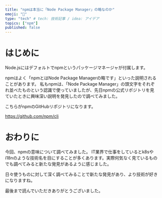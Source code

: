 ```yaml
---
title: "npmは本当に「Node Package Manager」の略なのか"
emoji: "🤔"
type: "tech" # tech: 技術記事 / idea: アイデア
topics: ["npm"]
published: false
---
```


# はじめに

Node.jsにはデフォルトでnpmというパッケージマネージャが付属します。

npmはよく「npmとはNode Package Managerの略です」といった説明されることがあります。
私もnpmは、「Node Package Manager」の頭文字をそれぞれ並べたものという認識で使っていましたが、先日npmの公式リポジトリを見ていたときに興味深い説明を発見したので調べてみました。

こちらがnpmのGitHubリポジトリになります。

https://github.com/npm/cli
# おわりに

今回、npmの意味について調べてみました。
IT業界で仕事をしているとk8sやi18nのような技術名を目にすることが多くあります。実際何気なく見ているものでも調べてみると新たな発見があるように感じました。

日々使うものに対して深く調べてみることで新たな発見があり、より技術が好きになりますね。

最後まで読んでいただきありがとうございました。